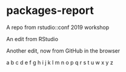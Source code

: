 # packages-report
A repo from rstudio::conf 2019 workshop

An edit from RStudio

Another edit, now from GitHub in the browser

a b c d e f g h i j k l m n o p q r s t u w x y z